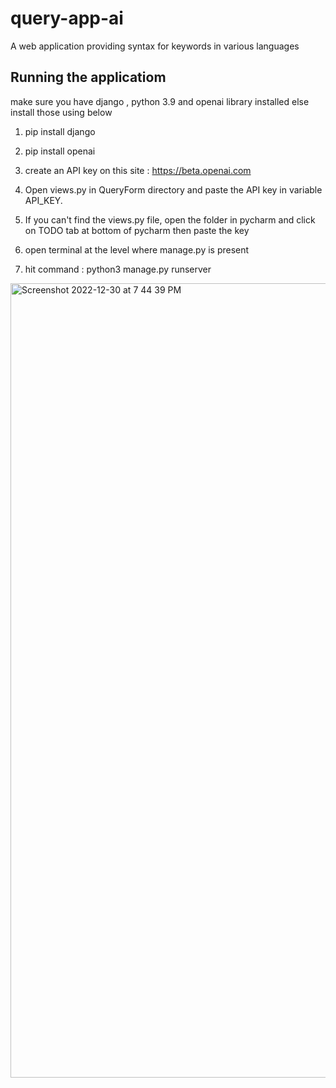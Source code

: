# query-app-ai
A web application providing syntax for keywords in various languages

## Running the applicatiom
make sure you have django , python 3.9 and openai library installed else install those using below
  1. pip install django
  2. pip install openai


1. create an API key on this site : https://beta.openai.com
2. Open views.py in QueryForm directory and paste the API key in variable API_KEY. 
3. If you can't find the views.py file, open the folder in pycharm and click on TODO tab at bottom of pycharm then paste the key
4. open terminal at the level where manage.py is present 
5. hit command : python3 manage.py runserver

<img width="1271" alt="Screenshot 2022-12-30 at 7 44 39 PM" src="https://user-images.githubusercontent.com/49924204/210079637-c3a09c6a-b1a2-4f5f-80d7-62abd1a2f80e.png">

